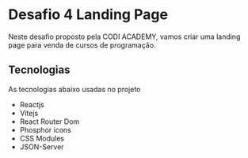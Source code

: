 # Desafio 4 Landing Page

Neste desafio proposto pela CODI ACADEMY, vamos criar uma landing page para venda de cursos de programação.

## Tecnologias

As tecnologias abaixo usadas no projeto

- Reactjs
- Vitejs
- React Router Dom
- Phosphor icons
- CSS Modules
- JSON-Server